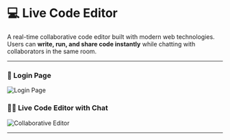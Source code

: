 # 💻 Live Code Editor

A real-time collaborative code editor built with modern web technologies.  
Users can **write, run, and share code instantly** while chatting with collaborators in the same room.  

---

### 🔐 Login Page
![Login Page](https://i.postimg.cc/Bvx2DWMV/Screenshot-2025-09-03-235806.png)

### 👨‍💻 Live Code Editor with Chat
![Collaborative Editor](https://i.postimg.cc/d1wrjWft/Screenshot-2025-09-03-235958.png)

---
